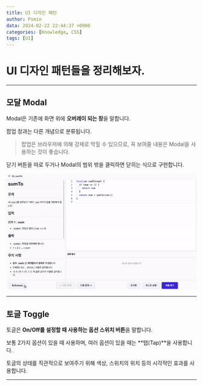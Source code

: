 ```yaml
---
title: UI 디자인 패턴
author: Psmin
data: 2024-02-22 22:44:37 +0900
categories: [Knowledge, CSS]
tags: [UI]
---
```


# UI 디자인 패턴들을 정리해보자.

---

## 모달 Modal

Modal은 기존에 화면 위에 **오버레이 되는 창**을 말합니다.

팝업 창과는 다른 개념으로 분류됩니다.

> 팝업은 브라우저에 의해 강제로 막힐 수 있으므로, 꼭 보여줄 내용은 Modal을 사용하는 것이 좋습니다.

닫기 버튼을 따로 두거나 Modal의 범위 밖을 클릭하면 닫히는 식으로 구현합니다.

![Modal](/assets/img/gif/modal.gif)

---

## 토글 Toggle

토글은 **On/Off를 설정할 때 사용하는 옵션 스위치 버튼**을 말합니다.

보통 2가지 옵션이 있을 때 사용하며, 여러 옵션이 있을 때는 **탭(Tap)**을 사용합니다.

토글의 상태를 직관적으로 보여주기 위해 색상, 스위치의 위치 등의 시각적인 효과를 사용합니다.

---
